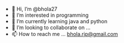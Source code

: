 - 👋 Hi, I’m @bhola27
- 👀 I’m interested in programming
- 🌱 I’m currently learning java and python
- 💞️ I’m looking to collaborate on ...
- 📫 How to reach me ... bhola.rjp@gmail.com

<!---
bhola27/bhola27 is a ✨ special ✨ repository because its `README.md` (this file) appears on your GitHub profile.
You can click the Preview link to take a look at your changes.
--->
